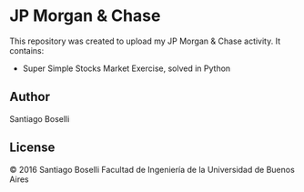 # JP Morgan & Chase
This repository was created to upload my JP Morgan & Chase activity. It contains:
* Super Simple Stocks Market Exercise, solved in Python

## Author
Santiago Boselli

## License
© 2016 Santiago Boselli
Facultad de Ingeniería de la Universidad de Buenos Aires
